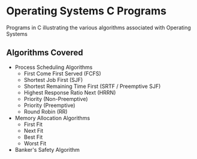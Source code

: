 
# Operating Systems C Programs

Programs in C illustrating the various algorithms associated with Operating Systems

## Algorithms Covered

- Process Scheduling Algorithms
    - First Come First Served (FCFS)
    - Shortest Job First (SJF)
    - Shortest Remaining Time First (SRTF / Preemptive SJF)
    - Highest Response Ratio Next (HRRN)
    - Priority (Non-Preemptive)
    - Priority (Preemptive)
    - Round Robin (RR)
- Memory Allocation Algorithms
    - First Fit
    - Next Fit
    - Best Fit
    - Worst Fit
- Banker's Safety Algorithm
